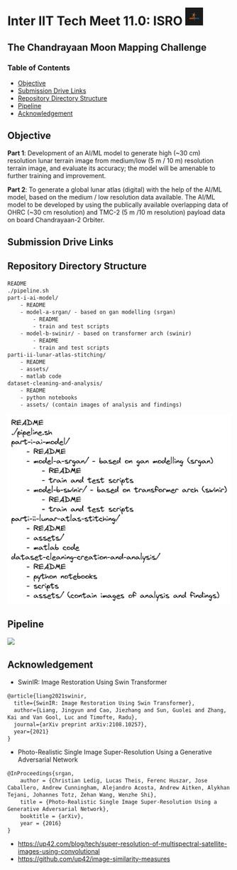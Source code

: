 # Inter IIT Tech Meet 11.0: ISRO <img src="./assets/isro.jpeg" height="40">
## The Chandrayaan Moon Mapping Challenge

### Table of Contents

- [Objective](#objective)
- [Submission Drive Links](#submission-drive-links)
- [Repository Directory Structure](#repository-directory-structure)
- [Pipeline](#pipeline)
- [Acknowledgement](#acknowledgement)

## Objective

**Part 1**: Development of an AI/ML model to generate high (~30 cm) resolution lunar terrain image from medium/low (5 m / 10 m) resolution terrain image, and evaluate its accuracy; the model will be amenable to further training and improvement.

**Part 2**: To generate a global lunar atlas (digital) with the help of the AI/ML model, based on the medium / low resolution data available. The AI/ML model to be developed by using the publically available overlapping data of OHRC (~30 cm resolution) and TMC-2 (5 m /10 m resolution) payload data on board Chandrayaan-2 Orbiter.

## Submission Drive Links


## Repository Directory Structure

```
README
./pipeline.sh
part-i-ai-model/
    - README 
    - model-a-srgan/ - based on gan modelling (srgan)
        - README
        - train and test scripts
    - model-b-swinir/ - based on transformer arch (swinir)
        - README
        - train and test scripts
parti-ii-lunar-atlas-stitching/
    - README
    - assets/
    - matlab code
dataset-cleaning-and-analysis/
    - README
    - python notebooks
    - assets/ (contain images of analysis and findings)
```

![](assets/repository.png)

## Pipeline

![](assets/pipeline.png)

## Acknowledgement

- SwinIR: Image Restoration Using Swin Transformer

```
@article{liang2021swinir,
  title={SwinIR: Image Restoration Using Swin Transformer},
  author={Liang, Jingyun and Cao, Jiezhang and Sun, Guolei and Zhang, Kai and Van Gool, Luc and Timofte, Radu},
  journal={arXiv preprint arXiv:2108.10257},
  year={2021}
}
```

- Photo-Realistic Single Image Super-Resolution Using a Generative Adversarial Network

```
@InProceedings{srgan,
    author = {Christian Ledig, Lucas Theis, Ferenc Huszar, Jose Caballero, Andrew Cunningham, Alejandro Acosta, Andrew Aitken, Alykhan Tejani, Johannes Totz, Zehan Wang, Wenzhe Shi},
    title = {Photo-Realistic Single Image Super-Resolution Using a Generative Adversarial Network},
    booktitle = {arXiv},
    year = {2016}
}
```

- https://up42.com/blog/tech/super-resolution-of-multispectral-satellite-images-using-convolutional
- https://github.com/up42/image-similarity-measures